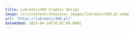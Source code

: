 ```yaml
---
title: Lukreativ360 Graphic Design
image: /src/content/showcase/_images/lukreativ360.pl.webp
url: 'https://lukreativ360.pl/'
dateAdded: 2023-04-24T16:01:09.000Z
---
```



